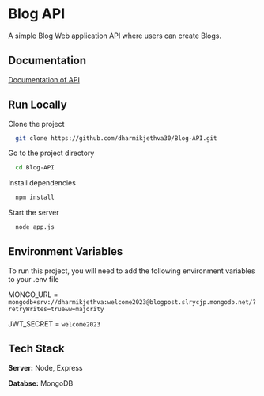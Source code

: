 
# Blog API

A simple Blog Web application API where users can create Blogs.




## Documentation

[Documentation of API](https://documenter.getpostman.com/view/26216494/2s93eSYaj4)


## Run Locally

Clone the project

```bash
  git clone https://github.com/dharmikjethva30/Blog-API.git
```

Go to the project directory

```bash
  cd Blog-API
```

Install dependencies

```bash
  npm install
```

Start the server

```bash
  node app.js
```


## Environment Variables

To run this project, you will need to add the following environment variables to your .env file

MONGO_URL = `mongodb+srv://dharmikjethva:welcome2023@blogpost.slrycjp.mongodb.net/?retryWrites=true&w=majority`

JWT_SECRET = `welcome2023`


## Tech Stack

**Server:** Node, Express

**Databse:** MongoDB

